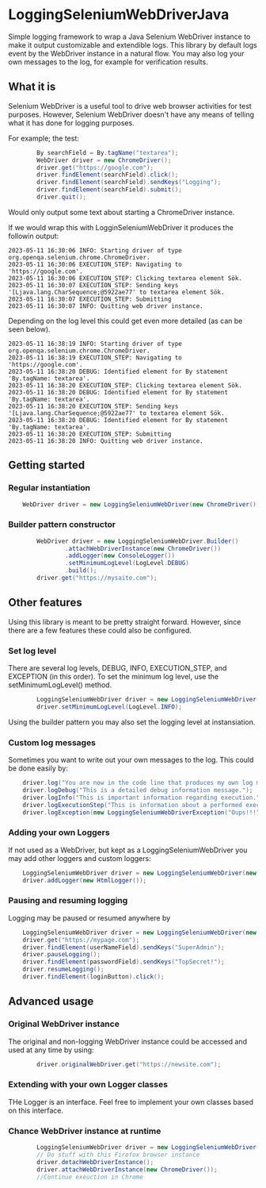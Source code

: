 # LoggingSeleniumWebDriverJava
Simple logging framework to wrap a Java Selenium WebDriver instance to make it output customizable and extendible logs.
This library by default logs event by the WebDriver instance in a natural flow. 
You may also log your own messages to the log, for example for verification results. 

## What it is
Selenium WebDriver is a useful tool to drive web browser activities for test purposes. 
However, Selenium WebDriver doesn't have any means of telling what it has done for logging purposes.

For example; the test:
```java
        By searchField = By.tagName("textarea");
        WebDriver driver = new ChromeDriver();
        driver.get("https://google.com");
        driver.findElement(searchField).click();
        driver.findElement(searchField).sendKeys("Logging");
        driver.findElement(searchField).submit();
        driver.quit();
```
Would only output some text about starting a ChromeDriver instance.

If we would wrap this with LogginSeleniumWebDriver it produces the followin output:
```
2023-05-11 16:30:06 INFO: Starting driver of type org.openqa.selenium.chrome.ChromeDriver.
2023-05-11 16:30:06 EXECUTION_STEP: Navigating to 'https://google.com'.
2023-05-11 16:30:06 EXECUTION_STEP: Clicking textarea element Sök.
2023-05-11 16:30:07 EXECUTION_STEP: Sending keys '[Ljava.lang.CharSequence;@5922ae77' to textarea element Sök.
2023-05-11 16:30:07 EXECUTION_STEP: Submitting
2023-05-11 16:30:07 INFO: Quitting web driver instance.
```
Depending on the log level this could get even more detailed (as can be seen below).

```
2023-05-11 16:38:19 INFO: Starting driver of type org.openqa.selenium.chrome.ChromeDriver.
2023-05-11 16:38:19 EXECUTION_STEP: Navigating to 'https://google.com'.
2023-05-11 16:38:20 DEBUG: Identified element for By statement 'By.tagName: textarea'.
2023-05-11 16:38:20 EXECUTION_STEP: Clicking textarea element Sök.
2023-05-11 16:38:20 DEBUG: Identified element for By statement 'By.tagName: textarea'.
2023-05-11 16:38:20 EXECUTION_STEP: Sending keys '[Ljava.lang.CharSequence;@5922ae77' to textarea element Sök.
2023-05-11 16:38:20 DEBUG: Identified element for By statement 'By.tagName: textarea'.
2023-05-11 16:38:20 EXECUTION_STEP: Submitting
2023-05-11 16:38:20 INFO: Quitting web driver instance.
```

## Getting started
### Regular instantiation
```java
    WebDriver driver = new LoggingSeleniumWebDriver(new ChromeDriver()); //Enables console logger by default
```
### Builder pattern constructor
```java
        WebDriver driver = new LoggingSeleniumWebDriver.Builder()
                .attachWebDriverInstance(new ChromeDriver())
                .addLogger(new ConsoleLogger())
                .setMinimumLogLevel(LogLevel.DEBUG)
                .build();
        driver.get("https://mysaite.com");
```

## Other features
Using this library is meant to be pretty straight forward. However, since there are a few features these could also be configured.

### Set log level
There are several log levels, DEBUG, INFO, EXECUTION_STEP, and EXCEPTION (in this order). 
To set the minimum log level, use the setMinimumLogLevel() method.
```java
        LoggingSeleniumWebDriver driver = new LoggingSeleniumWebDriver(new FirefoxDriver());
        driver.setMinimumLogLevel(LogLevel.INFO);
```    
Using the builder pattern you may also set the logging level at instansiation.

### Custom log messages
Sometimes you want to write out your own messages to the log. 
This could be done easily by:
```java
    driver.log("You are now in the code line that produces my own log message."); //Default log level is INFO
    driver.logDebug("This is a detailed debug information message.");
    driver.logInfo("This is important information regarding execution.");
    driver.logExecutionStep("This is information about a performed execution step.");
    driver.logException(new LoggingSeleniumWebDriverException("Oups!!!"));
```


### Adding your own Loggers
If not used as a WebDriver, but kept as a LoggingSeleniumWebDriver you may add other loggers and custom loggers:
```java
    LoggingSeleniumWebDriver driver = new LoggingSeleniumWebDriver(new ChromeDriver());
    driver.addLogger(new HtmlLogger());
```

### Pausing and resuming logging
Logging may be paused or resumed anywhere by
```java
    LoggingSeleniumWebDriver driver = new LoggingSeleniumWebDriver(new ChromeDriver());
    driver.get("https://mypage.com");
    driver.findElement(userNameField).sendKeys("SuperAdmin");
    driver.pauseLogging();
    driver.findElement(passwordField).sendKeys("TopSecret!");
    driver.resumeLogging();
    driver.findElement(loginButton).click();
```

## Advanced usage

### Original WebDriver instance
The original and non-logging WebDriver instance could be accessed and used at any time by using:
```java
        driver.originalWebDriver.get("https://newsite.com");
```

### Extending with your own Logger classes
THe Logger is an interface. Feel free to implement your own classes based on this interface. 

### Chance WebDriver instance at runtime
```java
        LoggingSeleniumWebDriver driver = new LoggingSeleniumWebDriver(new FirefoxDriver());
        // Do stuff with this Firefox browser instance
        driver.detachWebDriverInstance();
        driver.attachWebDriverInstance(new ChromeDriver());
        //Continue exeuction in Chrome
```
